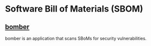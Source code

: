 # Software Bill of Materials (SBOM)

## [bomber](https://github.com/devops-kung-fu/bomber)

bomber is an application that scans SBoMs for security vulnerabilities.

